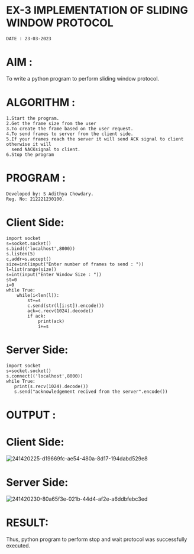 # EX-3 IMPLEMENTATION OF SLIDING WINDOW PROTOCOL

```
DATE : 23-03-2023
```
# AIM :
To write a python program to perform sliding window protocol.

# ALGORITHM :
```
1.Start the program.
2.Get the frame size from the user
3.To create the frame based on the user request.
4.To send frames to server from the client side.
5.If your frames reach the server it will send ACK signal to client otherwise it will 
  send NACKsignal to client.
6.Stop the program
```

# PROGRAM :
```
Developed by: S Adithya Chowdary.
Reg. No: 212221230100.
```

# Client Side:
```
import socket
s=socket.socket()
s.bind(('localhost',8000))
s.listen(5)
c,addr=s.accept()
size=int(input("Enter number of frames to send : "))
l=list(range(size))
s=int(input("Enter Window Size : "))
st=0
i=0
while True:
    while(i<len(l)):
        st+=s
        c.send(str(l[i:st]).encode())
        ack=c.recv(1024).decode()
        if ack:
            print(ack)
            i+=s
 ```
 # Server Side:
 ```
 import socket
s=socket.socket()
s.connect(('localhost',8000))
while True:
    print(s.recv(1024).decode())
    s.send("acknowledgement recived from the server".encode())
 ```
 
 # OUTPUT :
 # Client Side:
 ![241420225-d19669fc-ae54-480a-8d17-194dabd529e8](https://github.com/arunkumardev-07/EX-3/assets/135949761/032d4265-5261-4e0d-ae91-04510117233d)

# Server Side:
![241420230-80a65f3e-021b-44d4-af2e-a6ddbfebc3ed](https://github.com/arunkumardev-07/EX-3/assets/135949761/4cacbb0e-ce89-4185-b8e8-c02490ba29c3)

# RESULT:
Thus, python program to perform stop and wait protocol was successfully executed.
